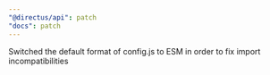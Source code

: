```yaml
---
"@directus/api": patch
"docs": patch
---
```


Switched the default format of config.js to ESM in order to fix import incompatibilities
